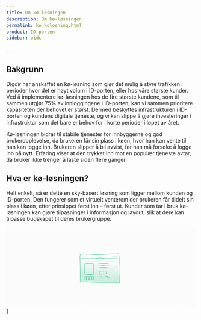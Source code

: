 ```yaml
---
title: Om kø-løsningen
description: Om kø-løsningen
permalink: ko_kolosning.html
product: ID-porten
sidebar: oidc

---
```


## Bakgrunn

Digdir har anskaffet en kø-løsning som gjør det mulig å styre trafikken i perioder hvor det er høyt volum i ID-porten, eller hos våre største kunder. Ved å implementere kø-løsningen hos de fire største kundene, som til sammen utgjør 75% av innloggingene i ID-porten, kan vi sammen prioritere kapasiteten der behovet er størst. Dermed beskyttes infrastrukturen i ID-porten og kundens digitale tjeneste, og vi kan slippe å gjøre investeringer i infrastruktur som det bare er behov for i korte perioder i løpet av året.  

Kø-løsningen bidrar til stabile tjenester for innbyggerne og god brukeropplevelse, da brukeren får sin plass i køen, hvor han kan vente til han kan logge inn. Brukeren slipper å bli avvist, før han må forsøke å logge inn på nytt. Erfaring viser at den trykket inn mot en populær tjeneste avtar, da bruker ikke trenger å laste siden flere ganger.  

## Hva er kø-løsningen?

Helt enkelt, så er dette en sky-basert løsning som ligger mellom kunden og ID-porten. Den fungerer som et virtuelt venterom der brukeren får tildelt sin plass i køen, etter prinsippet først inn – først ut. Kunder som tar i bruk kø-løsningen kan gjøre tilpasninger i informasjon og layout, slik at dere kan tilpasse budskapet til deres brukergruppe.

![QueueIT](assets\queueit.gif)]
